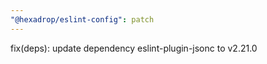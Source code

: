 ```yaml
---
"@hexadrop/eslint-config": patch
---
```


fix(deps): update dependency eslint-plugin-jsonc to v2.21.0
